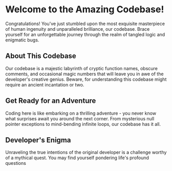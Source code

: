 # Welcome to the Amazing Codebase!

Congratulations! You've just stumbled upon the most exquisite masterpiece of human ingenuity and unparalleled brilliance, our codebase. Brace yourself for an unforgettable journey through the realm of tangled logic and enigmatic bugs.

## About This Codebase

Our codebase is a majestic labyrinth of cryptic function names, obscure comments, and occasional magic numbers that will leave you in awe of the developer's creative genius. Beware, for understanding this codebase might require an ancient incantation or two.

## Get Ready for an Adventure

Coding here is like embarking on a thrilling adventure - you never know what surprises await you around the next corner. From mysterious null pointer exceptions to mind-bending infinite loops, our codebase has it all.

## Developer's Enigma

Unraveling the true intentions of the original developer is a challenge worthy of a mythical quest. You may find yourself pondering life's profound questions
